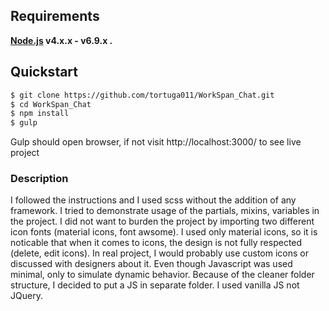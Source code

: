 ## Requirements

**[Node.js](http://nodejs.org) v4.x.x - v6.9.x .**

## Quickstart
```bash
$ git clone https://github.com/tortuga011/WorkSpan_Chat.git
$ cd WorkSpan_Chat
$ npm install
$ gulp
```
Gulp should open browser, if not visit http://localhost:3000/ to see live project

### Description

I followed the instructions and I used scss without the addition of any framework. 
I tried to demonstrate usage of the partials, mixins, variables in the project.
I did not want to burden the project by importing two different icon fonts (material icons, font awsome). I used only material icons, so it is noticable that when it comes to icons, the design is not fully respected (delete, edit icons). In real project, I would probably use custom icons or discussed with designers about it.
Even though Javascript was used minimal, only to simulate dynamic behavior. 
Because of the cleaner folder structure, I decided to put a JS in separate folder.
I used vanilla JS not JQuery.
